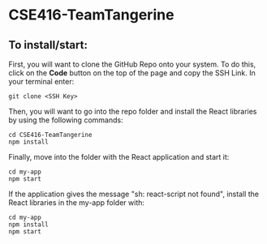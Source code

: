 # CSE416-TeamTangerine

## To install/start:
First, you will want to clone the GitHub Repo onto your system. To do this, click on the **Code** button on the top of the page and copy the SSH Link. In your terminal enter:

    git clone <SSH Key>

Then, you will want to go into the repo folder and install the React libraries by using the following commands:

    cd CSE416-TeamTangerine
    npm install
Finally, move into the folder with the React application and start it:

    cd my-app
    npm start

If the application gives the message "sh: react-script not found", install the React libraries in the my-app folder with:

    cd my-app
    npm install
    npm start
